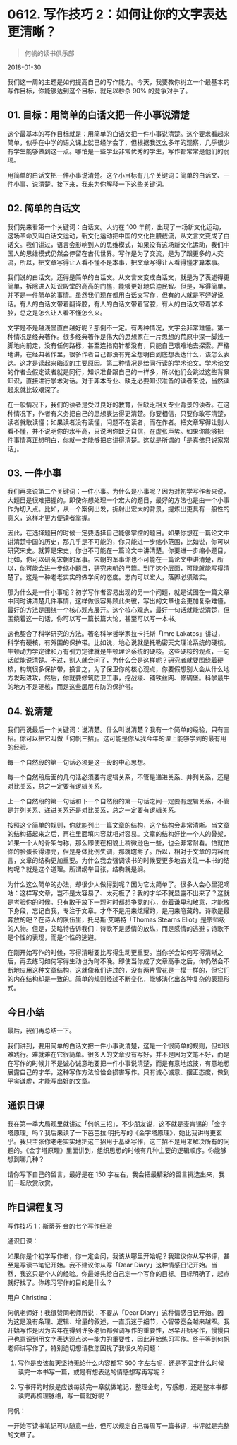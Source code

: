 # 0612. 写作技巧 2：如何让你的文字表达更清晰？

> 何帆的读书俱乐部

2018-01-30

我们这一周的主题是如何提高自己的写作能力。今天，我要教你树立一个最基本的写作目标，你能够达到这个目标，就足以秒杀 90% 的竞争对手了。

## 01. 目标：用简单的白话文把一件小事说清楚

这个最基本的写作目标就是：用简单的白话文把一件小事说清楚。这个要求看起来简单，似乎在中学的语文课上就已经学会了，但根据我这么多年的观察，几乎很少有学生能够做到这一点。哪怕是一些学业非常优秀的学生，写作都常常是他们的弱项。

用简单的白话文把一件小事说清楚。这个小目标有几个关键词：简单的白话文、一件小事、说清楚。接下来，我来为你解释一下这些关键词。

## 02. 简单的白话文

我们先来看第一个关键词：白话文。大约在 100 年前，出现了一场新文化运动，这场革命又叫白话文运动，新文化运动把中国的文化拦腰截流，从文言文变成了白话文。我们讲过，语言会影响到人的思维模式，如果没有这场新文化运动，我们中国人的思维模式仍然会停留在古代世界。写作是为了交流，是为了跟更多的人交流，所以，把文章写得让人看不懂不是本事，把文章写得让人看得懂才算本事。

我们说的白话文，还得是简单的白话文。从文言文变成白话文，就是为了表述得更简单，拆除进入知识殿堂的高高的门槛，能够更好地启迪民智。但是，写得简单，并不是一件简单的事情。虽然我们现在都用白话文写作，但有的人就是不好好说话。有人的白话文带着翻译腔，有人的白话文带着官腔，有人的白话文带着学术腔，总之是怎么让人看不懂怎么来。

文字是不是越浅显直白越好呢？那倒不一定。有两种情况，文字会非常难懂。第一种情况是经典著作。很多经典著作是伟大的思想家在一片思想的荒原中深一脚浅一脚地向前走，没有任何路标，甚至连指南针都没有，只能自己艰难地去探索。严格地讲，在经典著作里，很多作者自己都没有完全想明白到底想表达什么，该怎么表达。这才是读起来晦涩的主要原因。第二种情况是给同行读的学术论文。学术论文的作者会假定读者就是同行，知识准备跟自己的一样多，所以他们会跳过这些背景知识，直接进行学术对话。对于非本专业、缺乏必要知识准备的读者来说，当然读起来就比较艰深了。

在一般情况下，我们的读者是受过良好的教育，但缺乏相关专业背景的读者。在这种情况下，作者有义务把自己的思想表达得更清楚。你要相信，只要你敢写清楚，读者就敢读懂；如果读者没有读懂，问题不在读者，而在作者。把文章写得让别人看不懂，并不说明你的水平高，只说明你缺乏自信，在虚张声势。如果你能够把一件事情真正想明白，你就一定能够把它讲得清楚。这就是所谓的「是真佛只说家常话」。

## 03. 一件小事

我们再来说第二个关键词：一件小事。为什么是小事呢？因为对初学写作者来说，大题目是很难把握的。即使你想处理一个宏大的题目，最好的方法也是由一个小事作为切入点。比如，从一个案例出发，折射出宏大的背景，提炼出更具有一般性的意义，这样才更方便读者掌握。

因此，在选择题目的时候一定要选择自己能够掌控的题目。如果你想在一篇论文中讲清楚中国的历史，那几乎是不可能的，你只能进一步缩小范围，比如说，你可以研究宋史。就算是宋史，你也不可能在一篇论文中讲清楚。你要进一步缩小题目，比如，你可以研究宋朝的军事。宋朝的军事你也不可能在一篇论文中讲清楚，所以，你可能会进一步缩小题目，研究宋朝的弓箭。到了这个层面，可能就能写得清楚了。这是一种老老实实的做学问的态度。志向可以宏大，落脚必须踏实。

那为什么是一件小事呢？初学写作者容易出现的另一个问题，就是试图在一篇文章中同时讲清楚几件事情，这样做很容易顾此失彼，写出的文章也会更加复杂难懂。最好的方法是围绕一个核心观点展开。这个核心观点，最好一句话就能说清楚，但围绕着这一句话，你可以写一篇长篇大论，甚至可以写一本书。

这也契合了科学研究的方法。著名科学哲学家拉卡托斯「Imre Lakatos」讲过，科学有硬核，有外围的保护带。比如说，地心说就是托勒密天文理论系统的硬核，牛顿动力学定律和万有引力定律就是牛顿理论系统的硬核。这些硬核的观点，一句话就能说清楚。不过，别人就会问了，为什么会是这样呢？研究者就要围绕着硬核，构筑很多保护带，换言之，为了保卫你的核心观点，你要假想别人会从什么地方发起进攻，然后，你就要修筑防卫工事，挖战壕、铺铁丝网、修碉堡。科学最牛的地方不是硬核，而是这些层层布防的保护带。

## 04. 说清楚

我们再说最后一个关键词：说清楚。什么叫说清楚？我有一个简单的经验，只有三招。你可以把它叫做「何帆三招」。这可能是你从我今年的课上能够学到的最有用的经验。

每一个自然段的第一句话必须是这一段的中心思想。

每一个自然段后面的几句话必须要有逻辑关系，不管是递进关系、并列关系，还是对比关系，总之一定要有逻辑关系。

上一个自然段的第一句话和下一个自然段的第一句话之间一定要有逻辑关系，不管是并列关系、递进关系还是对比关系，总之一定要有逻辑关系。

按照这个简单的规则，你就能列出一篇文章的结构，这个结构会非常清晰。当文章的结构搭起来之后，再往里面填内容就相对容易。文章的结构好比一个人的骨架，如果一个人的骨架匀称，那么即使在相貌上稍微逊色一些，也会非常耐看。怕就怕你的脸蛋长得漂亮，但是身体比例失调，那就瞎掰了。所以，相对于文章的内容而言，文章的结构更加重要。为什么我会强调读书的时候要更多地去关注一本书的结构呢？就是这个道理。所谓纲举目张，结构就是纲。

为什么这么简单的办法，却很少人做得到呢？因为它太简单了。很多人会心里犯嘀咕：这样写文章，岂不是太容易了、太死板了？我的才华不就显露不出来了？这就是考验你的时候。只有敢于放下一颗时时都想争竞的心，带着谦卑和敬意，才能放下身段，忘记自我，专注于文章。才华不是用来炫耀的，是用来隐藏的。诗歌是最奔放的吧？在诗人的队伍里，托马斯·艾略特「Thomas Stearns Eliot」是宗师级的人物。但是，艾略特告诉我们：诗歌不是感情的放纵，而是感情的逃避；诗歌不是个性的表现，而是个性的逃避。

在刚开始写作的时候，写得清晰要比写得生动更重要。当你学会如何写得清晰之后，再去练习如何写得生动也为时不晚。即使当你成了文章高手之后，你仍然会不断地应用这种文章结构，这就像我们讲过的，没有两片雪花是一模一样的，但它们的内在结构却是一致的。简单的规则经过不断变化，能够演化出各种复杂的表现形式。

## 今日小结

最后，我们再总结一下。

我们讲到，要用简单的白话文把一件小事说清楚，这是一个很简单的规则，但却很难践行。难就难在它很简单。很多人的文章没有写好，并不是因为文笔不好，而是在写作的时候并不是诚心诚意地要把一件小事说清楚，而是有意地炫技，有意地想展露自己的才华，这种写作方法恰恰会损害写作。只有诚心诚意、摆正态度，做到平实谦虚，才能写出好的文章。

## 通识日课

我在第一季大局观里就讲过「何帆三招」，不少朋友说，这不就是麦肯锡的「金字塔原理」吗？我后来读了一下芭芭拉·明托写的《金字塔原理》，她比我讲得更玄乎。我只主张你老老实实地把这三招用于基础写作，这三招不是用来解决所有的问题的。《金字塔原理》里面讲到，组织思想的时候有几种主要的逻辑顺序。你能够想到哪几种？

请你写下自己的留言，最好是在 150 字左右，我会把最精彩的留言挑选出来，我们一起欣赏欣赏。

## 昨日课程复习

写作技巧 1：斯蒂芬·金的七个写作经验

通识日课：

如果你是个初学写作者，你一定会问，我该从哪里开始呢？我建议你从写书评，甚至是写读书笔记开始。我不建议你从写「Dear Diary」这种情感日记开始。当然，我这只是个人的经验。你最好先给自己定一个写作的目标。目标明确了，起点就好找了。你练习写作的目的是什么？

用户 Christina：

何帆老师好！我很赞同老师所说：不要从「Dear Diary」这种情感日记开始。因为这是没有条理、逻辑、增量的叙述，一直沉迷于细节，心智带宽会越来越窄。我开始写作是因为去年在得到许多老师都强调写作的重要性，尽早开始写作，慢慢自己也意识到用文字表达观点这一能力的重要性，因此开始练习写作。终于等到何帆老师讲写作了，特别迫切想请教您困扰了我很久的问题：

1. 写作是应该每天坚持无论什么内容都写 500 字左右呢，还是不固定什么时候读完一本书写一篇，或是有想表达的情感想写再写呢？

2. 写书评的时候是应该每读完一章就做笔记，整理金句，写感想，还是整本书都读完再梳理脉络，写一篇就好呢？

何帆：

一开始写读书笔记可以随意一些，但可以规定自己每周写一篇书评，书评就是完整的文章了。

